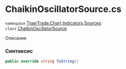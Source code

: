 
# ChaikinOscillatorSource.cs
`namespace` [TigerTrade.Chart](../../../TigerTrade.Chart.md).[Indicators](../../../TigerTrade.Chart/Indicators.md).[Sources](../../../TigerTrade.Chart/Indicators/Sources.md)  
    `class` [ChaikinOscillatorSource](../../ChaikinOscillatorSource.cs.md)

Описание

### Синтаксис
```csharp
public override string ToString()
```


                    
                    